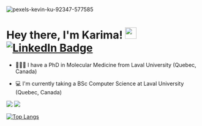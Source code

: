 ![pexels-kevin-ku-92347-577585](https://github.com/user-attachments/assets/8e2b1bad-2a42-42b0-8af1-7ea5a6237213)
<img src="https://komarev.com/ghpvc/?username=KariHab&style=flat-square&color=blue" alt=""/>

<h1>
  Hey there, I'm Karima! <img src="https://media.giphy.com/media/hvRJCLFzcasrR4ia7z/giphy.gif" width="30px"/>
  <div id="badges">
  <a href="https://www.linkedin.com/in/karimahabbout/">
    <img src="https://img.shields.io/badge/LinkedIn-blue?style=for-the-badge&logo=linkedin&logoColor=white" alt="LinkedIn Badge"/>
  </a>
</div> 
</h1>



* 👩🏽‍🏫 I have a PhD in Molecular Medicine from Laval University (Quebec, Canada)

* 💻 I'm currently taking a BSc Computer Science at Laval University (Quebec, Canada)


![](http://github-profile-summary-cards.vercel.app/api/cards/profile-details?username=KariHab&theme=darcula) ![](http://github-profile-summary-cards.vercel.app/api/cards/most-commit-language?username=KariHab&theme=darcula)



[![Top Langs](https://github-readme-stats-git-masterrstaa-rickstaa.vercel.app/api/top-langs/?username=KariHab&show_icons=true&theme=dracula)](https://github.com/KariHab/github-readme-stats)




